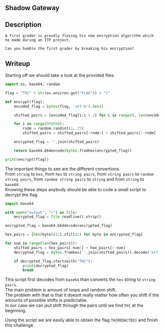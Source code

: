 ## Shadow Gateway

## Description
```
A first grader is proudly flexing his new encryption algorithm which he made during an ITP project. 

Can you humble the first grader by breaking his encryption?
```

## Writeup

Starting off we should take a look at the provided files. <br/>
```py
import os, base64, random

flag = "TH{" + str(os.environ.get("FLAG")) + "}" 

def encrypt(flag):
    encoded_flag = bytes(flag, 'utf-8').hex()

    shifted_pairs = [encoded_flag[i:i + 2] for i in range(0, len(encoded_flag), 2)]

    for i in range(999999):
        rndm = random.randint(1, 25)
        shifted_pairs = shifted_pairs[-rndm:] + shifted_pairs[:-rndm]

    encrypted_flag = ''.join(shifted_pairs)

    return base64.b64encode(bytes.fromhex(encrypted_flag))

print(encrypt(flag))
```

The important things to see are the different convertions. <br/>
From `string` to `hex`, from `hex` to `string pairs`, from `string pairs` to `random string pairs`, from `random string pairs` to `string` and from `string` to `base64`. <br/>
Knowing these steps anybody should be able to code a small script to decrypt the flag. <br/>
```py
import base64

with open("output", "r") as file:
    encrypted_flag = file.readline().strip()

encrypted_flag = base64.b64decode(encrypted_flag)

hex_pairs = [hex(byte)[2:].zfill(2) for byte in encrypted_flag]

for num in range(len(hex_pairs)):
    shifted_pairs = hex_pairs[-num:] + hex_pairs[:-num]
    decrypted_flag = bytes.fromhex(''.join(shifted_pairs)).decode('utf-8', 'ignore')

    if decrypted_flag.startswith("TH{"):
        print(decrypted_flag)
        break
```

This script first decodes from `base64` than converts the `hex` string to `string pairs`. <br/>
The main problem is amount of loops and random shift. <br/>
The problem with that is that it doesnt really matter how often you shift if the amounts of possible shifts is predictable. <br/>
In our case we can jsut shift through the pairs until we find `TH{` at the beginning. <br/>

Using the script we are easily able to obtain the flag `TH{REDACTED}` and finish this challenge. 